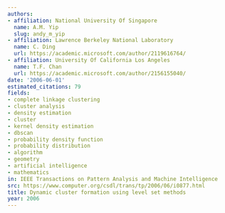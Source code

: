 ```yaml
---
authors:
- affiliation: National University Of Singapore
  name: A.M. Yip
  slug: andy_m_yip
- affiliation: Lawrence Berkeley National Laboratory
  name: C. Ding
  url: https://academic.microsoft.com/author/2119616764/
- affiliation: University Of California Los Angeles
  name: T.F. Chan
  url: https://academic.microsoft.com/author/2156155040/
date: '2006-06-01'
estimated_citations: 79
fields:
- complete linkage clustering
- cluster analysis
- density estimation
- cluster
- kernel density estimation
- dbscan
- probability density function
- probability distribution
- algorithm
- geometry
- artificial intelligence
- mathematics
in: IEEE Transactions on Pattern Analysis and Machine Intelligence
src: https://www.computer.org/csdl/trans/tp/2006/06/i0877.html
title: Dynamic cluster formation using level set methods
year: 2006
---
```

